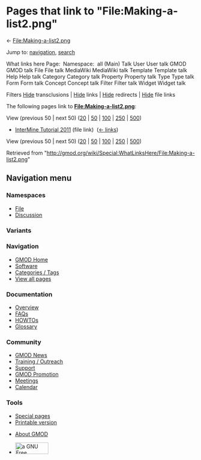 <div id="mw-page-base" class="noprint">

</div>

<div id="mw-head-base" class="noprint">

</div>

<div id="content" class="mw-body" role="main">

<span id="top"></span>

<div id="mw-js-message" style="display:none;">

</div>



# <span dir="auto">Pages that link to "File:Making-a-list2.png"</span>

<div id="bodyContent">

<div id="contentSub">

←
[File:Making-a-list2.png](/wiki/File:Making-a-list2.png "File:Making-a-list2.png")

</div>

<div id="jump-to-nav" class="mw-jump">

Jump to: [navigation](#mw-navigation), [search](#p-search)

</div>

<div id="mw-content-text">

What links here Page:  Namespace:  all (Main) Talk User User talk GMOD
GMOD talk File File talk MediaWiki MediaWiki talk Template Template talk
Help Help talk Category Category talk Property Property talk Type Type
talk Form Form talk Concept Concept talk Filter Filter talk Widget
Widget talk

Filters
[Hide](/mediawiki/index.php?title=Special:WhatLinksHere/File:Making-a-list2.png&hidetrans=1 "Special:WhatLinksHere/File:Making-a-list2.png")
transclusions \|
[Hide](/mediawiki/index.php?title=Special:WhatLinksHere/File:Making-a-list2.png&hidelinks=1 "Special:WhatLinksHere/File:Making-a-list2.png")
links \|
[Hide](/mediawiki/index.php?title=Special:WhatLinksHere/File:Making-a-list2.png&hideredirs=1 "Special:WhatLinksHere/File:Making-a-list2.png")
redirects \|
[Hide](/mediawiki/index.php?title=Special:WhatLinksHere/File:Making-a-list2.png&hideimages=1 "Special:WhatLinksHere/File:Making-a-list2.png")
file links

The following pages link to
**[File:Making-a-list2.png](/wiki/File:Making-a-list2.png "File:Making-a-list2.png")**:

View (previous 50 \| next 50)
([20](/mediawiki/index.php?title=Special:WhatLinksHere/File:Making-a-list2.png&limit=20 "Special:WhatLinksHere/File:Making-a-list2.png")
\|
[50](/mediawiki/index.php?title=Special:WhatLinksHere/File:Making-a-list2.png&limit=50 "Special:WhatLinksHere/File:Making-a-list2.png")
\|
[100](/mediawiki/index.php?title=Special:WhatLinksHere/File:Making-a-list2.png&limit=100 "Special:WhatLinksHere/File:Making-a-list2.png")
\|
[250](/mediawiki/index.php?title=Special:WhatLinksHere/File:Making-a-list2.png&limit=250 "Special:WhatLinksHere/File:Making-a-list2.png")
\|
[500](/mediawiki/index.php?title=Special:WhatLinksHere/File:Making-a-list2.png&limit=500 "Special:WhatLinksHere/File:Making-a-list2.png"))

- [InterMine Tutorial
  2011](/wiki/InterMine_Tutorial_2011 "InterMine Tutorial 2011") (file
  link) ‎ <span class="mw-whatlinkshere-tools">([←
  links](/mediawiki/index.php?title=Special:WhatLinksHere&target=InterMine+Tutorial+2011 "Special:WhatLinksHere"))</span>

View (previous 50 \| next 50)
([20](/mediawiki/index.php?title=Special:WhatLinksHere/File:Making-a-list2.png&limit=20 "Special:WhatLinksHere/File:Making-a-list2.png")
\|
[50](/mediawiki/index.php?title=Special:WhatLinksHere/File:Making-a-list2.png&limit=50 "Special:WhatLinksHere/File:Making-a-list2.png")
\|
[100](/mediawiki/index.php?title=Special:WhatLinksHere/File:Making-a-list2.png&limit=100 "Special:WhatLinksHere/File:Making-a-list2.png")
\|
[250](/mediawiki/index.php?title=Special:WhatLinksHere/File:Making-a-list2.png&limit=250 "Special:WhatLinksHere/File:Making-a-list2.png")
\|
[500](/mediawiki/index.php?title=Special:WhatLinksHere/File:Making-a-list2.png&limit=500 "Special:WhatLinksHere/File:Making-a-list2.png"))

</div>

<div class="printfooter">

Retrieved from
"<http://gmod.org/wiki/Special:WhatLinksHere/File:Making-a-list2.png>"

</div>

<div id="catlinks" class="catlinks catlinks-allhidden">

</div>

<div class="visualClear">

</div>

</div>

</div>

<div id="mw-navigation">

## Navigation menu

<div id="mw-head">



<div id="left-navigation">

<div id="p-namespaces" class="vectorTabs" role="navigation"
aria-labelledby="p-namespaces-label">

### Namespaces

- <span id="ca-nstab-image"><a href="/wiki/File:Making-a-list2.png" accesskey="c"
  title="View the file page [c]">File</a></span>
- <span id="ca-talk"><a
  href="/mediawiki/index.php?title=File_talk:Making-a-list2.png&amp;action=edit&amp;redlink=1"
  accesskey="t"
  title="Discussion about the content page [t]">Discussion</a></span>

</div>

<div id="p-variants" class="vectorMenu emptyPortlet" role="navigation"
aria-labelledby="p-variants-label">

### 

### Variants[](#)

<div class="menu">

</div>

</div>

</div>

<div id="right-navigation">





</div>



</div>

</div>

</div>

<div id="mw-panel">

<div id="p-logo" role="banner">

<a href="/wiki/Main_Page"
style="background-image: url(http://gmod.org/images/GMOD-cogs.png);"
title="Visit the main page"></a>

</div>

<div id="p-Navigation" class="portal" role="navigation"
aria-labelledby="p-Navigation-label">

### Navigation

<div class="body">

- <span id="n-GMOD-Home">[GMOD Home](/wiki/Main_Page)</span>
- <span id="n-Software">[Software](/wiki/GMOD_Components)</span>
- <span id="n-Categories-.2F-Tags">[Categories /
  Tags](/wiki/Categories)</span>
- <span id="n-View-all-pages">[View all
  pages](/wiki/Special:AllPages)</span>

</div>

</div>

<div id="p-Documentation" class="portal" role="navigation"
aria-labelledby="p-Documentation-label">

### Documentation

<div class="body">

- <span id="n-Overview">[Overview](/wiki/Overview)</span>
- <span id="n-FAQs">[FAQs](/wiki/Category:FAQ)</span>
- <span id="n-HOWTOs">[HOWTOs](/wiki/Category:HOWTO)</span>
- <span id="n-Glossary">[Glossary](/wiki/Glossary)</span>

</div>

</div>

<div id="p-Community" class="portal" role="navigation"
aria-labelledby="p-Community-label">

### Community

<div class="body">

- <span id="n-GMOD-News">[GMOD News](/wiki/GMOD_News)</span>
- <span id="n-Training-.2F-Outreach">[Training /
  Outreach](/wiki/Training_and_Outreach)</span>
- <span id="n-Support">[Support](/wiki/Support)</span>
- <span id="n-GMOD-Promotion">[GMOD
  Promotion](/wiki/GMOD_Promotion)</span>
- <span id="n-Meetings">[Meetings](/wiki/Meetings)</span>
- <span id="n-Calendar">[Calendar](/wiki/Calendar)</span>

</div>

</div>

<div id="p-tb" class="portal" role="navigation"
aria-labelledby="p-tb-label">

### Tools

<div class="body">

- <span id="t-specialpages"><a href="/wiki/Special:SpecialPages" accesskey="q"
  title="A list of all special pages [q]">Special pages</a></span>
- <span id="t-print"><a
  href="/mediawiki/index.php?title=Special:WhatLinksHere/File:Making-a-list2.png&amp;printable=yes"
  rel="alternate" accesskey="p"
  title="Printable version of this page [p]">Printable version</a></span>

</div>

</div>

</div>

</div>

<div id="footer" role="contentinfo">

- <span id="footer-places-about">[About
  GMOD](/wiki/GMOD:About "GMOD:About")</span>

<!-- -->

- <span id="footer-copyrightico">[<img src="http://www.gnu.org/graphics/gfdl-logo-small.png" width="88"
  height="31" alt="a GNU Free Documentation License" />](http://www.gnu.org/licenses/fdl-1.3.html)</span>




</div>
